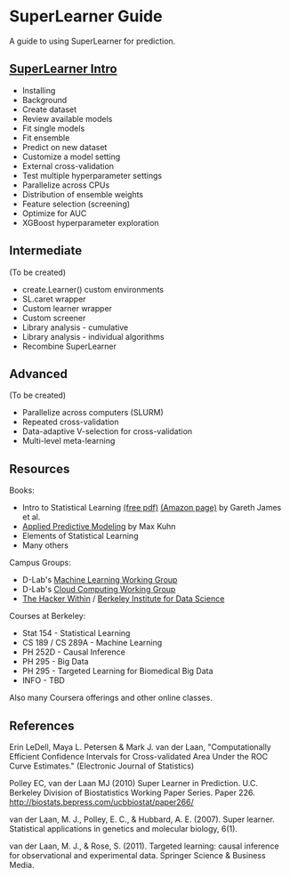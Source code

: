 # SuperLearner Guide

A guide to using SuperLearner for prediction.

## [SuperLearner Intro](https://github.com/ck37/superlearner-guide/blob/master/SuperLearner-Intro.Rmd)

* Installing
* Background
* Create dataset
* Review available models
* Fit single models
* Fit ensemble
* Predict on new dataset
* Customize a model setting
* External cross-validation
* Test multiple hyperparameter settings
* Parallelize across CPUs
* Distribution of ensemble weights
* Feature selection (screening)
* Optimize for AUC
* XGBoost hyperparameter exploration

## Intermediate

(To be created)

* create.Learner() custom environments
* SL.caret wrapper
* Custom learner wrapper
* Custom screener
* Library analysis - cumulative
* Library analysis - individual algorithms
* Recombine SuperLearner

## Advanced

(To be created)

* Parallelize across computers (SLURM)
* Repeated cross-validation
* Data-adaptive V-selection for cross-validation
* Multi-level meta-learning

## Resources

Books:

* Intro to Statistical Learning [(free pdf)](http://www-bcf.usc.edu/~gareth/ISL/ISLR%20First%20Printing.pdf) [(Amazon page)](https://smile.amazon.com/Introduction-Statistical-Learning-Applications-Statistics-ebook/dp/B01IBM7790/) by Gareth James et al.
* [Applied Predictive Modeling](https://smile.amazon.com/Applied-Predictive-Modeling-Max-Kuhn-ebook/dp/B00K15TZU0/) by Max Kuhn
* Elements of Statistical Learning
* Many others

Campus Groups:

* D-Lab's [Machine Learning Working Group](http://dlab.berkeley.edu/working-groups/machine-learning-working-group)
* D-Lab's [Cloud Computing Working Group](http://dlab.berkeley.edu/working-groups/cloud-computing-working-group)
* [The Hacker Within](http://www.thehackerwithin.org/berkeley/) / [Berkeley Institute for Data Science](https://bids.berkeley.edu/)

Courses at Berkeley:

* Stat 154 - Statistical Learning
* CS 189 / CS 289A - Machine Learning
* PH 252D  - Causal Inference
* PH 295 - Big Data
* PH 295 - Targeted Learning for Biomedical Big Data
* INFO - TBD

Also many Coursera offerings and other online classes.

## References

Erin LeDell, Maya L. Petersen & Mark J. van der Laan, "Computationally Efficient Confidence Intervals for Cross-validated Area Under the ROC Curve Estimates." (Electronic Journal of Statistics)

Polley EC, van der Laan MJ (2010) Super Learner in Prediction. U.C. Berkeley Division of Biostatistics Working Paper Series. Paper 226. http://biostats.bepress.com/ucbbiostat/paper266/

van der Laan, M. J., Polley, E. C., & Hubbard, A. E. (2007). Super learner. Statistical applications in genetics and molecular biology, 6(1).

van der Laan, M. J., & Rose, S. (2011). Targeted learning: causal inference for observational and experimental data. Springer Science & Business Media.
